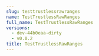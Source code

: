 ```yaml
---
slug: testtrustlessrawranges
name: TestTrustlessRawRanges
full_name: TestTrustlessRawRanges
versions:
  - dev-44b0eaa-dirty
  - v0.0.2
title: TestTrustlessRawRanges
---
```


